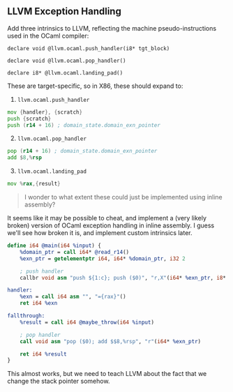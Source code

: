 ## LLVM Exception Handling

Add three intrinsics to LLVM, reflecting the machine pseudo-instructions used in
the OCaml compiler:

<!-- TODO: Add tests for these intrinsics -->

```
declare void @llvm.ocaml.push_handler(i8* tgt_block)

declare void @llvm.ocaml.pop_handler()

declare i8* @llvm.ocaml.landing_pad()
```

These are target-specific, so in X86, these should expand to:

1. `llvm.ocaml.push_handler`

```asm
mov {handler}, {scratch}
push {scratch}
push (r14 + 16) ; domain_state.domain_exn_pointer
```

2. `llvm.ocaml.pop_handler` 

```asm
pop (r14 + 16) ; domain_state.domain_exn_pointer
add $8,%rsp
```

3. `llvm.ocaml.landing_pad`

```asm
mov %rax,{result}
```

> I wonder to what extent these could just be implemented using inline assembly?

It seems like it may be possible to cheat, and implement a (very likely broken)
version of OCaml exception handling in inline assembly. I guess we'll see how
broken it is, and implement custom intrinsics later.

```llvm
define i64 @main(i64 %input) {
    %domain_ptr = call i64* @read_r14()
    %exn_ptr = getelementptr i64, i64* %domain_ptr, i32 2

    ; push handler
    callbr void asm "push ${1:c}; push ($0)", "r,X"(i64* %exn_ptr, i8* blockaddress(@main, %handler)) to label %fallthrough [label %handler]

handler:
    %exn = call i64 asm "", "={rax}"()
    ret i64 %exn

fallthrough:
    %result = call i64 @maybe_throw(i64 %input)

    ; pop handler
    call void asm "pop ($0); add $$8,%rsp", "r"(i64* %exn_ptr)

    ret i64 %result
}
```

This almost works, but we need to teach LLVM about the fact that we change the
stack pointer somehow.
